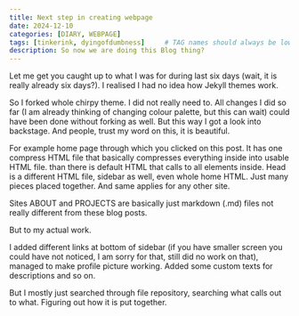 ```yaml
---
title: Next step in creating webpage
date: 2024-12-10
categories: [DIARY, WEBPAGE]
tags: [tinkerink, dyingofdumbness]     # TAG names should always be lowercase
description: So now we are doing this Blog thing?
---
```

Let me get you caught up to what I was for during last six days (wait, it is really already six days?). I realised I had no idea how Jekyll themes work.

So I forked whole chirpy theme. I did not really need to. All changes I did so far (I am already thinking of changing colour palette, but this can wait) could have been done without forking as well. But this way I got a look into backstage. And people, trust my word on this, it is beautiful.

For example home page through which you clicked on this post. It has one compress HTML file that basically compresses everything inside into usable HTML file. than there is default HTML that calls to all elements inside. Head is a different HTML file, sidebar as well, even whole home HTML. Just many pieces placed together. And same applies for any other site.

Sites ABOUT and PROJECTS are basically just markdown (.md) files not really different from these blog posts.

But to my actual work.

I added different links at bottom of sidebar (if you have smaller screen you could have not noticed, I am sorry for that, still did no work on that), managed to make profile picture working. Added some custom texts for descriptions and so on.

But I mostly just searched through file repository, searching what calls out to what. Figuring out how it is put together.